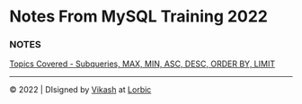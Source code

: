 # Notes From MySQL Training 2022


### NOTES

[Topics Covered - Subqueries, MAX, MIN, ASC, DESC, ORDER BY, LIMIT](./23-02-2022)  


---
&copy; 2022 | DIsigned by [Vikash](https://github.com/vk4s) at [Lorbic](https://www.lorbic.com)
